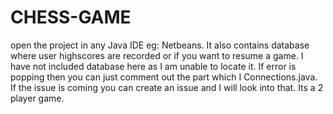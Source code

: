 # CHESS-GAME

open the project in any Java IDE eg: Netbeans. It also contains database where user highscores are recorded or if you want to resume a game.
I have not included database here as I am unable to locate it. If error is popping then you can just comment out the part which I Connections.java.
If the issue is coming you can create an issue and I will look into that. Its a 2 player game. 
